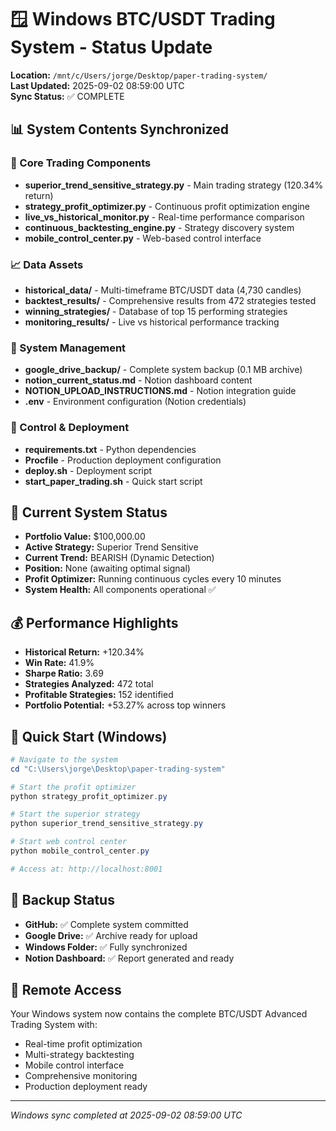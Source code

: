 # 🪟 Windows BTC/USDT Trading System - Status Update

**Location:** `/mnt/c/Users/jorge/Desktop/paper-trading-system/`  
**Last Updated:** 2025-09-02 08:59:00 UTC  
**Sync Status:** ✅ COMPLETE

## 📊 System Contents Synchronized

### 🚀 Core Trading Components
- **superior_trend_sensitive_strategy.py** - Main trading strategy (120.34% return)
- **strategy_profit_optimizer.py** - Continuous profit optimization engine
- **live_vs_historical_monitor.py** - Real-time performance comparison
- **continuous_backtesting_engine.py** - Strategy discovery system
- **mobile_control_center.py** - Web-based control interface

### 📈 Data Assets
- **historical_data/** - Multi-timeframe BTC/USDT data (4,730 candles)
- **backtest_results/** - Comprehensive results from 472 strategies tested
- **winning_strategies/** - Database of top 15 performing strategies
- **monitoring_results/** - Live vs historical performance tracking

### 🔧 System Management
- **google_drive_backup/** - Complete system backup (0.1 MB archive)
- **notion_current_status.md** - Notion dashboard content
- **NOTION_UPLOAD_INSTRUCTIONS.md** - Notion integration guide
- **.env** - Environment configuration (Notion credentials)

### 📱 Control & Deployment
- **requirements.txt** - Python dependencies
- **Procfile** - Production deployment configuration
- **deploy.sh** - Deployment script
- **start_paper_trading.sh** - Quick start script

## 🎯 Current System Status

- **Portfolio Value:** $100,000.00
- **Active Strategy:** Superior Trend Sensitive
- **Current Trend:** BEARISH (Dynamic Detection)
- **Position:** None (awaiting optimal signal)
- **Profit Optimizer:** Running continuous cycles every 10 minutes
- **System Health:** All components operational ✅

## 💰 Performance Highlights

- **Historical Return:** +120.34%
- **Win Rate:** 41.9%
- **Sharpe Ratio:** 3.69
- **Strategies Analyzed:** 472 total
- **Profitable Strategies:** 152 identified
- **Portfolio Potential:** +53.27% across top winners

## 🚀 Quick Start (Windows)

```powershell
# Navigate to the system
cd "C:\Users\jorge\Desktop\paper-trading-system"

# Start the profit optimizer
python strategy_profit_optimizer.py

# Start the superior strategy
python superior_trend_sensitive_strategy.py

# Start web control center
python mobile_control_center.py

# Access at: http://localhost:8001
```

## 🔄 Backup Status

- **GitHub:** ✅ Complete system committed
- **Google Drive:** ✅ Archive ready for upload
- **Windows Folder:** ✅ Fully synchronized
- **Notion Dashboard:** ✅ Report generated and ready

## 📡 Remote Access

Your Windows system now contains the complete BTC/USDT Advanced Trading System with:
- Real-time profit optimization
- Multi-strategy backtesting
- Mobile control interface
- Comprehensive monitoring
- Production deployment ready

---
*Windows sync completed at 2025-09-02 08:59:00 UTC*